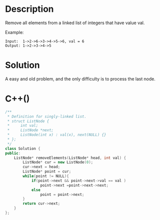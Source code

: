 # Description
Remove all elements from a linked list of integers that have value val.

Example:
```
Input:  1->2->6->3->4->5->6, val = 6
Output: 1->2->3->4->5
```
# Solution
A easy and old problem, and the only difficulty is to process the last node. 
# C++()
```c++
/**
 * Definition for singly-linked list.
 * struct ListNode {
 *     int val;
 *     ListNode *next;
 *     ListNode(int x) : val(x), next(NULL) {}
 * };
 */
class Solution {
public:
    ListNode* removeElements(ListNode* head, int val) {
        ListNode* cur = new ListNode(0);
        cur->next = head;
        ListNode* point = cur;
        while(point != NULL){
            if(point->next && point->next->val == val )
                point->next =point->next->next;
            else
                point = point->next;
        }
        return cur->next;
    }
};
```
